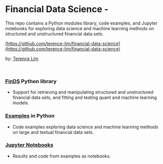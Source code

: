 # Financial Data Science -

This repo contains a Python modules library, code examples, and
Jupyter notebooks for exploring data science and machine learning
methods on structured and unstructured financial data sets.

[https://github.com/terence-lim/financial-data-science](https://github.com/terence-lim/financial-data-science)

by: [Terence Lim](https://www.linkedin.com/in/terencelim)


&nbsp;

### [FinDS](finds) Python library

- Support for retrieving and manipulating structured and unstructured
financial data sets, and fitting and testing quant and machine
learning models.

### [Examples](examples) in Python

- Code examples exploring data science and machine learning methods
on large and textual financial data sets.

### [Jupyter Notebooks](https://github.com/terence-lim/data-science-notebooks)

- Results and code from examples as notebooks.


